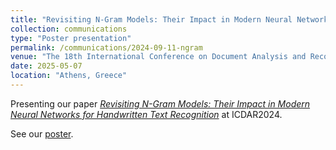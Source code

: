 ```yaml
---
title: "Revisiting N-Gram Models: Their Impact in Modern Neural Networks for Handwritten Text Recognition"
collection: communications
type: "Poster presentation"
permalink: /communications/2024-09-11-ngram
venue: "The 18th International Conference on Document Analysis and Recognition"
date: 2025-05-07
location: "Athens, Greece"
---
```


Presenting our paper [*Revisiting N-Gram Models: Their Impact in Modern Neural Networks for Handwritten Text Recognition*](/publication/2024-09-11-icdar.md) at ICDAR2024.

See our [poster](https://storage.teklia.com/teklia-public-website/documents/Poster_ICDAR2024___DAN_LM.pdf).